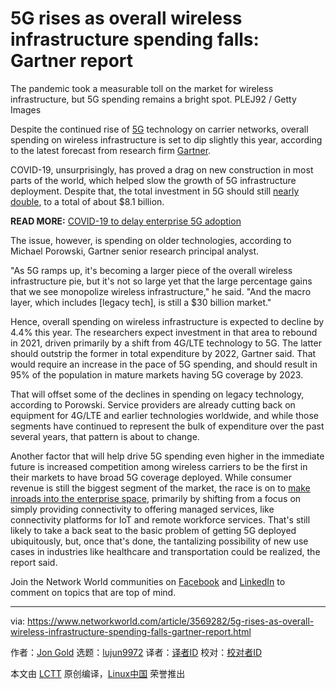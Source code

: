 [#]: collector: (lujun9972)
[#]: translator: ( )
[#]: reviewer: ( )
[#]: publisher: ( )
[#]: url: ( )
[#]: subject: (5G rises as overall wireless infrastructure spending falls: Gartner report)
[#]: via: (https://www.networkworld.com/article/3569282/5g-rises-as-overall-wireless-infrastructure-spending-falls-gartner-report.html)
[#]: author: (Jon Gold https://www.networkworld.com/author/Jon-Gold/)

5G rises as overall wireless infrastructure spending falls: Gartner report
======
The pandemic took a measurable toll on the market for wireless infrastructure, but 5G spending remains a bright spot.
PLEJ92 / Getty Images

Despite the continued rise of [5G][1] technology on carrier networks, overall spending on wireless infrastructure is set to dip slightly this year, according to the latest forecast from research firm [Gartner][2].

COVID-19, unsurprisingly, has proved a drag on new construction in most parts of the world, which helped slow the growth of 5G infrastructure deployment. Despite that, the total investment in 5G should still [nearly double][3], to a total of about $8.1 billion.

**READ MORE:** [COVID-19 to delay enterprise 5G adoption][4]

The issue, however, is spending on older technologies, according to Michael Porowski, Gartner senior research principal analyst.

"As 5G ramps up, it's becoming a larger piece of the overall wireless infrastructure pie, but it's not so large yet that the large percentage gains that we see monopolize wireless infrastructure," he said. "And the macro layer, which includes [legacy tech], is still a $30 billion market."

Hence, overall spending on wireless infrastructure is expected to decline by 4.4% this year. The researchers expect investment in that area to rebound in 2021, driven primarily by a shift from 4G/LTE technology to 5G. The latter should outstrip the former in total expenditure by 2022, Gartner said. That would require an increase in the pace of 5G spending, and should result in 95% of the population in mature markets having 5G coverage by 2023.

That will offset some of the declines in spending on legacy technology, according to Porowski. Service providers are already cutting back on equipment for 4G/LTE and earlier technologies worldwide, and while those segments have continued to represent the bulk of expenditure over the past several years, that pattern is about to change.

Another factor that will help drive 5G spending even higher in the immediate future is increased competition among wireless carriers to be the first in their markets to have broad 5G coverage deployed. While consumer revenue is still the biggest segment of the market, the race is on to [make inroads into the enterprise space][5], primarily by shifting from a focus on simply providing connectivity to offering managed services, like connectivity platforms for IoT and remote workforce services. That's still likely to take a back seat to the basic problem of getting 5G deployed ubiquitously, but, once that's done, the tantalizing possibility of new use cases in industries like healthcare and transportation could be realized, the report said.

Join the Network World communities on [Facebook][6] and [LinkedIn][7] to comment on topics that are top of mind.

--------------------------------------------------------------------------------

via: https://www.networkworld.com/article/3569282/5g-rises-as-overall-wireless-infrastructure-spending-falls-gartner-report.html

作者：[Jon Gold][a]
选题：[lujun9972][b]
译者：[译者ID](https://github.com/译者ID)
校对：[校对者ID](https://github.com/校对者ID)

本文由 [LCTT](https://github.com/LCTT/TranslateProject) 原创编译，[Linux中国](https://linux.cn/) 荣誉推出

[a]: https://www.networkworld.com/author/Jon-Gold/
[b]: https://github.com/lujun9972
[1]: https://www.networkworld.com/article/3203489/what-is-5g-fast-wireless-technology-for-enterprises-and-phones.html
[2]: https://www.gartner.com/en
[3]: https://www.gartner.com/en/newsroom/press-releases/gartner-says-worldwide-5g-network-infrastructure-spending-to-almost-double-in-2020
[4]: https://www.networkworld.com/article/3535848/covid-19-to-delay-enterprise-5g-adoption.html
[5]: https://www.networkworld.com/article/3531319/enterprises-roll-out-private-5g-while-waiting-for-standards-devices-coverage.html
[6]: https://www.facebook.com/NetworkWorld/
[7]: https://www.linkedin.com/company/network-world
